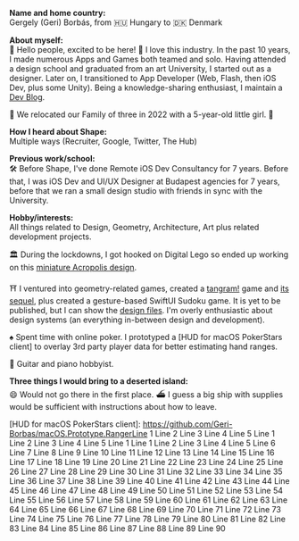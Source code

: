 **Name and home country:**<br />
Gergely (Geri) Borbás, from 🇭🇺 Hungary to 🇩🇰 Denmark

**About myself:**<br />
👋 Hello people, excited to be here! 📱 I love this industry. In the past 10 years, I made numerous Apps and Games both teamed and solo. Having attended a design school and graduated from an art University, I started out as a designer. Later on, I transitioned to App Developer (Web, Flash, then iOS Dev, plus some Unity). Being a knowledge-sharing enthusiast, I maintain a [Dev Blog].

 🎉 We relocated our Family of three in 2022 with a 5-year-old little girl. 🦄

**How I heard about Shape:**<br />
Multiple ways (Recruiter, Google, Twitter, The Hub)

**Previous work/school:**<br />
🛠️ Before Shape, I've done Remote iOS Dev Consultancy for 7 years. Before that, I was iOS Dev and UI/UX Designer at Budapest agencies for 7 years, before that we ran a small design studio with friends in sync with the University.

**Hobby/interests:**<br />
All things related to Design, Geometry, Architecture, Art plus related development projects.

🏛️ During the lockdowns, I got hooked on Digital Lego so ended up working on this [miniature Acropolis design].

⛩️ I ventured into geometry-related games, created a [tangram!] game and [its sequel], plus created a gesture-based SwiftUI Sudoku game. It is yet to be published, but I can show the [design files]. I'm overly enthusiastic about design systems (an everything in-between design and development).

♠️ Spent time with online poker. I prototyped a [HUD for macOS PokerStars client] to overlay 3rd party player data for better estimating hand ranges.

🎹 Guitar and piano hobbyist.

**Three things I would bring to a deserted island:**<br />
😄 Would not go there in the first place. ⛴️ I guess a big ship with supplies would be sufficient with instructions about how to leave.

[Dev Blog]: https://blog.eppz.eu
[miniature Acropolis design]: https://www.dropbox.com/scl/fo/6hvdnz5sjhm8cojsdpti7/h?dl=0&rlkey=slpqk6x0vl1xpsf789v223nmh
[tangram!]: https://apps.apple.com/us/app/id409914201
[its sequel]: https://apps.apple.com/us/app/id1200669138
[design files]: https://www.figma.com/file/I492HQCyjsgteeha3SPwa7/Sudoku
[HUD for macOS PokerStars client]: https://github.com/Geri-Borbas/macOS.Prototype.RangerLine 1
Line 2
Line 3
Line 4
Line 5
Line 1
Line 2
Line 3
Line 4
Line 5
Line 1
Line 1
Line 2
Line 3
Line 4
Line 5
Line 6
Line 7
Line 8
Line 9
Line 10
Line 11
Line 12
Line 13
Line 14
Line 15
Line 16
Line 17
Line 18
Line 19
Line 20
Line 21
Line 22
Line 23
Line 24
Line 25
Line 26
Line 27
Line 28
Line 29
Line 30
Line 31
Line 32
Line 33
Line 34
Line 35
Line 36
Line 37
Line 38
Line 39
Line 40
Line 41
Line 42
Line 43
Line 44
Line 45
Line 46
Line 47
Line 48
Line 49
Line 50
Line 51
Line 52
Line 53
Line 54
Line 55
Line 56
Line 57
Line 58
Line 59
Line 60
Line 61
Line 62
Line 63
Line 64
Line 65
Line 66
Line 67
Line 68
Line 69
Line 70
Line 71
Line 72
Line 73
Line 74
Line 75
Line 76
Line 77
Line 78
Line 79
Line 80
Line 81
Line 82
Line 83
Line 84
Line 85
Line 86
Line 87
Line 88
Line 89
Line 90
